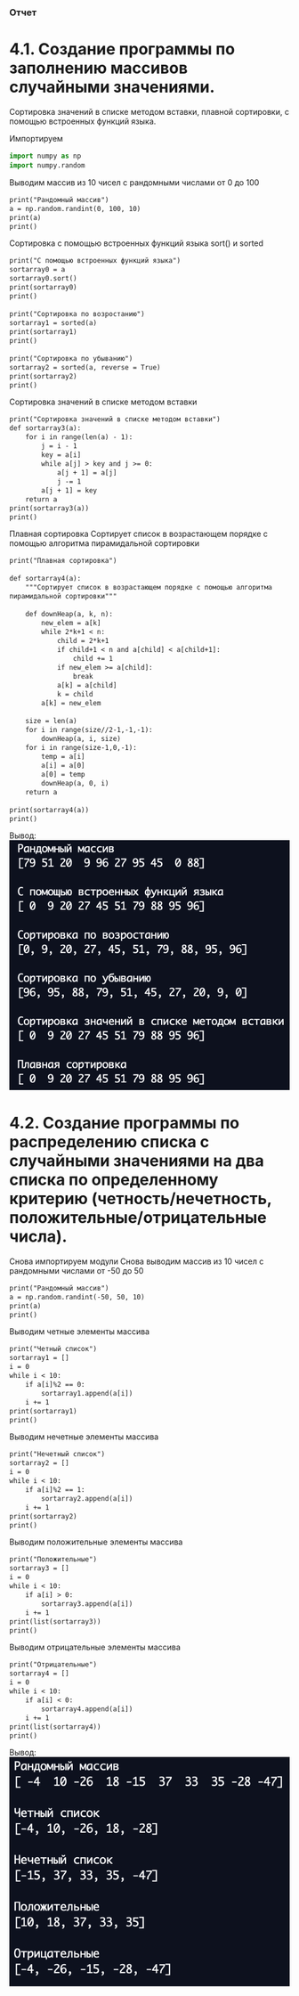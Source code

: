 ### Отчет 

# 4.1. Создание программы по заполнению массивов случайными значениями. 
Сортировка значений в списке методом вставки, плавной сортировки, с помощью встроенных функций языка.

Импортируем 
```python
import numpy as np
import numpy.random
```
 
Выводим массив из 10 чисел с рандомными числами от 0 до 100 

```
print("Рандомный массив")
a = np.random.randint(0, 100, 10)
print(a)
print()
```

Сортировка с помощью встроенных функций языка 
sort() и sorted

```
print("С помощью встроенных функций языка")
sortarray0 = a
sortarray0.sort()
print(sortarray0)
print()

print("Сортировка по возростанию")
sortarray1 = sorted(a)
print(sortarray1)
print()

print("Сортировка по убыванию")
sortarray2 = sorted(a, reverse = True)
print(sortarray2)
print()
```

Сортировка значений в списке методом вставки

```
print("Сортировка значений в списке методом вставки")
def sortarray3(a):
	for i in range(len(a) - 1):
		j = i - 1 
		key = a[i]
		while a[j] > key and j >= 0:
			a[j + 1] = a[j]
			j -= 1
		a[j + 1] = key
	return a
print(sortarray3(a))
print()
```


Плавная сортировка
Сортирует список в возрастающем порядке с помощью алгоритма пирамидальной сортировки

```
print("Плавная сортировка")

def sortarray4(a):
    """Сортирует список в возрастающем порядке с помощью алгоритма пирамидальной сортировки"""
  
    def downHeap(a, k, n):
        new_elem = a[k]
        while 2*k+1 < n:
            child = 2*k+1
            if child+1 < n and a[child] < a[child+1]:
                child += 1
            if new_elem >= a[child]:
                break
            a[k] = a[child]
            k = child
        a[k] = new_elem
  
    size = len(a)
    for i in range(size//2-1,-1,-1):
        downHeap(a, i, size)
    for i in range(size-1,0,-1):
        temp = a[i]
        a[i] = a[0]
        a[0] = temp
        downHeap(a, 0, i)
    return a

print(sortarray4(a))
print()
```

Вывод: 
![Скрин 1](https://github.com/python-advance/sem5-collections-Bolzuka/blob/master/CP/4.1.png "Скрин 1")







# 4.2. Создание программы по распределению списка с случайными значениями на два списка по определенному критерию (четность/нечетность, положительные/отрицательные числа).

Снова импортируем модули
Снова выводим массив из 10 чисел с рандомными числами от -50 до 50 

```
print("Рандомный массив")
a = np.random.randint(-50, 50, 10)
print(a)
print()
```

Выводим четные элементы массива
```
print("Четный список")
sortarray1 = []
i = 0
while i < 10:
	if a[i]%2 == 0:
		sortarray1.append(a[i])
	i += 1
print(sortarray1)
print()
```

Выводим нечетные элементы массива
```
print("Нечетный список")
sortarray2 = []
i = 0
while i < 10:
	if a[i]%2 == 1:
		sortarray2.append(a[i])
	i += 1
print(sortarray2)
print()
```

Выводим положительные элементы массива
```
print("Положительные")
sortarray3 = []
i = 0
while i < 10:
	if a[i] > 0:
		sortarray3.append(a[i])
	i += 1
print(list(sortarray3))
print()
```

Выводим отрицательные элементы массива
```
print("Отрицательные")
sortarray4 = []
i = 0
while i < 10:
	if a[i] < 0:
		sortarray4.append(a[i])
	i += 1
print(list(sortarray4))
print()
```

Вывод: 
![Скрин 2](https://github.com/python-advance/sem5-collections-Bolzuka/blob/master/CP/4.2.png "Скрин 2")

